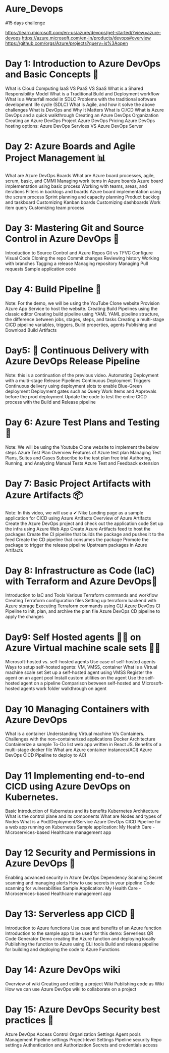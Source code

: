 # Aure_Devops
#15 days challenge 

https://learn.microsoft.com/en-us/azure/devops/get-started/?view=azure-devops
https://azure.microsoft.com/en-in/products/devops#overview
https://github.com/orgs/Azure/projects?query=is%3Aopen


# Day 1: Introduction to Azure DevOps and Basic Concepts 🌟
What is Cloud Computing
IaaS VS PaaS VS SaaS
What is a Shared Responsibility Model
What is a Traditional Build and Deployment workflow
What is a Waterfall model in SDLC
Problems with the traditional software development life cycle (SDLC)
What is Agile, and how it solve the above challenges
What is DevOps and Why It Matters
What is CI/CD
What is Azure DevOps and a quick walkthrough
Creating an Azure DevOps Organization
Creating an Azure DevOps Project
Azure DevOps Pricing
Azure DevOps hosting options: Azure DevOps Services VS Azure DevOps Server

# Day 2: Azure Boards and Agile Project Management 📊
What are Azure DevOps Boards
What are Azure board processes, agile, scrum, basic, and CMMI
Managing work items in Azure boards
Azure board implementation using basic process
Working with teams, areas, and iterations
Filters in backlogs and boards
Azure board implementation using the scrum process
Sprint planning and capacity planning
Product backlog and taskboard
Customizing Kanban boards
Customizing dashboards
Work item query
Customizing team process

# Day 3: Mastering Git and Source Control in Azure DevOps 🌿
Introduction to Source Control and Azure Repos
Git vs TFVC
Configure Visual Code
Cloning the repo
Commit changes
Reviewing history
Working with branches
Tagging a release
Managing repository
Managing Pull requests
Sample application code

# Day 4: Build Pipeline 🚀
Note: For the demo, we will be using the YouTube Clone website
Provision Azure App Service to host the website.
Creating Build Pipelines using the classic editor
Creating build pipeline using YAML
YAML pipeline structure, the difference between jobs, stages, steps, and tasks
Creating a multi-stage CICD pipeline
variables, triggers, Build properties, agents
Publishing and Download Build Artifacts

# Day5: 🚀 Continuous Delivery with Azure DevOps Release Pipeline
Note: this is a continuation of the previous video.
Automating Deployment with a multi-stage Release Pipelines
Continuous Deployment Triggers
Continuous delivery using deployment slots to enable Blue-Green deployment
Deployment gates such as Query Work Items and Approvals before the prod deployment
Update the code to test the entire CICD process with the Build and Release pipeline

# Day 6: Azure Test Plans and Testing 🧪
Note: We will be using the Youtube Clone website to implement the below steps
Azure Test Plan Overview
Features of Azure test plan
Managing Test Plans, Suites and Cases
Subscribe to the test plan free trial
Authoring, Running, and Analyzing Manual Tests
Azure Test and Feedback extension

# Day 7: Basic Project Artifacts with Azure Artifacts 📦
Note: In this video, we will use a ✔ Nike Landing page as a sample application for CICD using Azure Artifacts
Overview of Azure Artifacts
Create the Azure DevOps project and check out the application code
Set up the infra using Azure Web App
Create Azure Artifacts feed to host the packages
Create the CI pipeline that builds the package and pushes it to the feed
Create the CD pipeline that consumes the package
Promote the package to trigger the release pipeline
Upstream packages in Azure Artifacts

# Day 8: Infrastructure as Code (IaC) with Terraform and Azure DevOps🚀
Introduction to IaC and Tools
Various Terraform commands and workflow
Creating Terraform configuration files
Setting up terraform backend with Azure storage
Executing Terraform commands using CLI
Azure DevOps CI Pipeline to init, plan, and archive the plan file
Azure DevOps CD pipeline to apply the changes

# Day9: Self Hosted agents 👨‍🔧 on Azure Virtual machine scale sets 🧑‍💻
Microsoft-hosted vs. self-hosted agents
Use case of self-hosted agents
Ways to setup self-hosted agents: VM, VMSS, container
What is a Virtual machine scale set
Set up a self-hosted agent using VMSS
Register the agent on an agent pool
Install custom utilities on the agent
Use the self-hosted agent on a pipeline
Comparison between self-hosted and Microsoft-hosted agents
work folder walkthrough on agent

# Day 10 Managing Containers with Azure DevOps
What is a container
Understanding Virtual machine V/s Containers.
Challenges with the non-containerized applications
Docker Architecture
Containerize a sample To-Do list web app written in React JS.
Benefits of a multi-stage docker file
What are Azure container instances(ACI)
Azure DevOps CICD Pipeline to deploy to ACI

# Day 11 Implementing end-to-end CICD using Azure DevOps on Kubernetes.
Basic Introduction of Kubernetes and its benefits
Kubernetes Architecture
What is the control plane and its components
What are Nodes and types of Nodes
What is a Pod/Deployment/Service
Azure DevOps CICD Pipeline for a web app running on Kubernetes
Sample application: My Health Care - Microservices-based Healthcare management app

# Day 12 Security and Permissions in Azure DevOps 🔐
Enabling advanced security in Azure DevOps
Dependency Scanning
Secret scanning and managing alerts
How to use secrets in your pipeline
Code scanning for vulnerabilities
Sample Application: My Health Care - Microservices-based Healthcare management app

# Day 13: Serverless app CICD 🐳
Introduction to Azure functions
Use case and benefits of an Azure function
Introduction to the sample app to be used for this demo: Serverless QR Code Generator
Demo creating the Azure function and deploying locally
Publishing the function to Azure using CLI tools
Build and release pipeline for building and deploying the code to Azure Functions

# Day 14: Azure DevOps wiki
Overview of wiki
Creating and editing a project Wiki
Publishing code as Wiki
How we can use Azure DevOps wiki to collaborate on a project

# Day 15: Azure DevOps Security best practices 🚢
Azure DevOps Access Control
Organization Settings
Agent pools Management
Pipeline settings
Project-level Settings
Pipeline security
Repo settings
Authentication and Authorization
Secrets and credentials access
